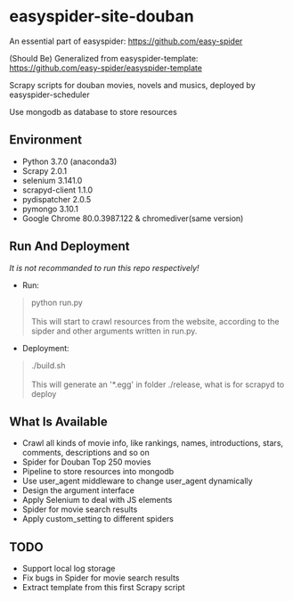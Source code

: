 # easyspider-site-douban
An essential part of easyspider: https://github.com/easy-spider

(Should Be) Generalized from easyspider-template: https://github.com/easy-spider/easyspider-template


Scrapy scripts for douban movies, novels and musics, deployed by easyspider-scheduler

Use mongodb as database to store resources
## Environment
- Python 3.7.0 (anaconda3)
- Scrapy 2.0.1
- selenium 3.141.0
- scrapyd-client  1.1.0 
- pydispatcher	2.0.5
- pymongo 3.10.1
- Google Chrome	80.0.3987.122 & chromediver(same version)

## Run And Deployment
*It is not recommanded to run this repo respectively!*
- Run: <br>
> python run.py <br><br>
This will start to crawl resources from the website, according to the sipder and other arguments written in run.py. 

- Deployment: 
> ./build.sh <br><br>
This will generate an '*.egg' in folder ./release, what is for scrapyd to deploy

## What Is Available
- Crawl all kinds of movie info, like rankings, names, introductions, stars, comments, descriptions and so on
- Spider for Douban Top 250 movies
- Pipeline to store resources into mongodb
- Use user_agent middleware to change user_agent dynamically
- Design the argument interface
- Apply Selenium to deal with JS elements
- Spider for movie search results
- Apply custom_setting to different spiders

## TODO
- Support local log storage
- Fix bugs in Spider for movie search results
- Extract template from this first Scrapy script